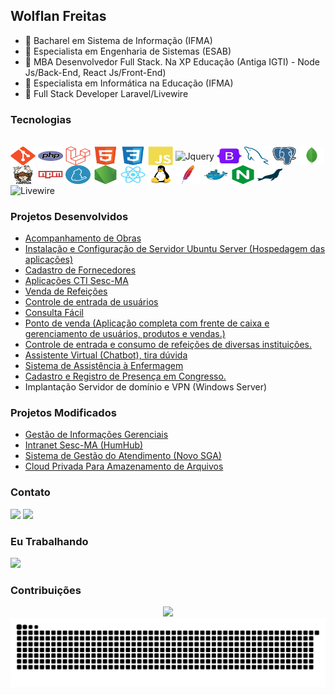## Wolflan Freitas
- 🎒 Bacharel em Sistema de Informação (IFMA)
- 📖 Especialista em Engenharia de Sistemas (ESAB)
- 📖 MBA Desenvolvedor Full Stack. Na XP Educação (Antiga IGTI) - Node Js/Back-End, React Js/Front-End)
- 📖 Especialista em Informática na Educação (IFMA)
- 🎯 Full Stack Developer Laravel/Livewire
 
### Tecnologias

<div style="display: inline_block"><br>
  <img align="center" alt="Git" height="30" width="40" src="https://raw.githubusercontent.com/devicons/devicon/master/icons/git/git-original.svg">
  <img align="center" alt="Php" height="30" width="40" src="https://raw.githubusercontent.com/devicons/devicon/master/icons/php/php-original.svg">
  <img align="center" alt="Laravel" height="30" width="40" src="https://raw.githubusercontent.com/devicons/devicon/master/icons/laravel/laravel-original.svg">
  <img align="center" alt="HTML" height="30" width="40" src="https://raw.githubusercontent.com/devicons/devicon/master/icons/html5/html5-original.svg">
  <img align="center" alt="CSS" height="30" width="40" src="https://raw.githubusercontent.com/devicons/devicon/master/icons/css3/css3-original.svg">
  <img align="center" alt="Js" height="30" width="40" src="https://raw.githubusercontent.com/devicons/devicon/master/icons/javascript/javascript-plain.svg">
  <img align="center" alt="Jquery" height="30" width="40" src="https://cdn.jsdelivr.net/gh/devicons/devicon/icons/jquery/jquery-plain-wordmark.svg" />
  <img align="center" alt="Bootstrap" height="30" width="40" src="https://raw.githubusercontent.com/devicons/devicon/master/icons/bootstrap/bootstrap-original.svg">
  <img align="center" alt="Mysql" height="30" width="40" src="https://raw.githubusercontent.com/devicons/devicon/master/icons/mysql/mysql-original.svg">
  <img align="center" alt="Postgres" height="30" width="40" src="https://raw.githubusercontent.com/devicons/devicon/master/icons/postgresql/postgresql-original.svg">
  <img align="center" alt="MongoDB" height="30" width="40" src="https://raw.githubusercontent.com/devicons/devicon/master/icons/mongodb/mongodb-original.svg">
  <img align="center" alt="Composer" height="30" width="40" src="https://raw.githubusercontent.com/devicons/devicon/master/icons/composer/composer-original.svg">
  <img align="center" alt="Npm" height="30" width="40" src="https://raw.githubusercontent.com/devicons/devicon/master/icons/npm/npm-original-wordmark.svg">
  <img align="center" alt="Yarn" height="30" width="40" src="https://raw.githubusercontent.com/devicons/devicon/master/icons/yarn/yarn-original.svg">
  <img align="center" alt="NodeJs" height="30" width="40" src="https://raw.githubusercontent.com/devicons/devicon/master/icons/nodejs/nodejs-original.svg">
  <img align="center" alt="ReactJs" height="30" width="40" src="https://raw.githubusercontent.com/devicons/devicon/master/icons/react/react-original.svg">
  <img align="center" alt="Linux" height="30" width="40" src="https://raw.githubusercontent.com/devicons/devicon/master/icons/linux/linux-original.svg">
  <img align="center" alt="Apache" height="30" width="40" src="https://raw.githubusercontent.com/devicons/devicon/master/icons/apache/apache-original.svg">
  <img align="center" alt="Docker" height="30" width="40" src="https://raw.githubusercontent.com/devicons/devicon/master/icons/docker/docker-original.svg">
  <img align="center" alt="Nginx" height="30" width="40" src="https://raw.githubusercontent.com/devicons/devicon/master/icons/nginx/nginx-original.svg">
  <img align="center" alt="MariaDB" height="30" width="40" src="https://raw.githubusercontent.com/devicons/devicon/master/icons/mariadb/mariadb-original.svg">
  <img align="center" alt="Livewire" height="30" width="40" src="https://svgmix.com/files/4N9JaW/laravel-livewire.svg">
</div>

### Projetos Desenvolvidos
  
  <ul>
    <li>
      <a href='http://sistemas.sescma.com.br/sao/public/painel/'>Acompanhamento de Obras</a>
    </li>
    <li>
      <a href='#'>Instalação e Configuração de Servidor Ubuntu Server (Hospedagem das aplicações)</a>
    </li>
    <li>
      <a href='https://scf.sescma.com.br/'>Cadastro de Fornecedores</a>
    </li>
    <li>
      <a href='https://apps.sescma.com.br/'>Aplicações CTI Sesc-MA</a>
    </li>
    <li>
      <a href='https://vendas.sescma.com.br/'>Venda de Refeições</a>
    </li>
    <li>
      <a href='https://restaurante.sescma.com.br/'>Controle de entrada de usuários</a>
    </li>
    <li>
      <a href='https://consultafacil.wolflan.dev/'>Consulta Fácil</a>
    </li>
    <li>
      <a href='https://pdv.sescma.com.br/'>Ponto de venda (Aplicação completa com frente de caixa e gerenciamento de usuários, produtos e vendas.)</a>
    </li>
    <li>
      <a href='https://restaurante.sescma.com.br/'>Controle de entrada e consumo de refeições de diversas instituições.</a>
    </li>
    <li>
      <a href='https://sescma.com.br/'>Assistente Virtual (Chatbot), tira dúvida</a>
    </li>
    <li>
       <a href='https://sae.sescma.com.br/'>Sistema de Assistência à Enfermagem</a>
     </li>
     <li>
       <a href='https://congresso.sescma.com.br/'>Cadastro e Registro de Presença em Congresso.</a>
     </li>
     <li>
       Implantação Servidor de domínio e VPN (Windows Server)
     </li>
  </ul>
  
### Projetos Modificados
  
  <ul>
    <li>
      <a href='http://sistemas.sescma.com.br/sig'>Gestão de Informações Gerenciais</a>
    </li>
    <li>
      <a href='https://sescbook.sescma.com.br/'>Intranet Sesc-MA (HumHub)</a>
    </li>
    <li>
      <a href='https://sga.sescma.com.br/login'>Sistema de Gestão do Atendimento (Novo SGA)</a>
    </li>
    <li>
       <a href='https://cloud.sescma.com.br/login'>Cloud Privada Para Amazenamento de Arquivos</a>
     </li>
  </ul>
  
### Contato
  
<a href = "mailto:wolflanf@gmail.com"><img src="https://img.shields.io/badge/Gmail-D14836?style=for-the-badge&logo=gmail&logoColor=white" target="_blank"></a>
<a href="https://www.linkedin.com/in/wolflan-camilo-penha-de-freitas-04670824a" target="_blank"><img src="https://img.shields.io/badge/-LinkedIn-%230077B5?style=for-the-badge&logo=linkedin&logoColor=white" target="_blank"></a>

### Eu Trabalhando

<img src="https://user-images.githubusercontent.com/74038190/212749447-bfb7e725-6987-49d9-ae85-2015e3e7cc41.gif"/>

### Contribuições

<div align="center">
  <a href="https://github.com/wolflanfreitas">
<!--   <img height="180em" src="https://github-readme-stats.vercel.app/api?username=wolflanfreitas&show_icons=true&theme=swift&include_all_commits=true&count_private=true"/> -->
  <img height="180em" src="https://github-readme-stats.vercel.app/api/top-langs/?username=wolflanfreitas&layout=compact&langs_count=7&theme=swift"/>
</div>

<div align="center">
  <picture>
    <source media="(prefers-color-scheme: dark)" srcset="https://github.com/WolflanFreitas/WolflanFreitas/blob/output/github-contribution-grid-snake-dark.svg" />
    <source media="(prefers-color-scheme: light)" srcset="https://github.com/WolflanFreitas/WolflanFreitas/blob/output/github-contribution-grid-snake.svg" />
    <img alt="github-snake" src="https://github.com/WolflanFreitas/WolflanFreitas/blob/output/github-contribution-grid-snake.svg" />
  </picture>
</div>

